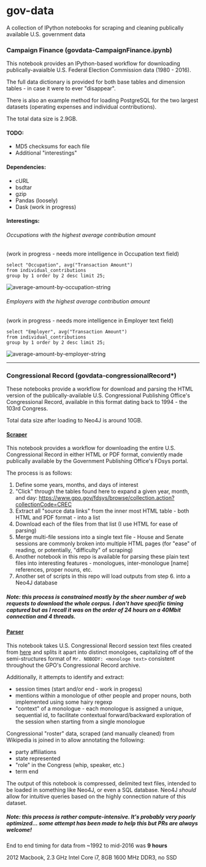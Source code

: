 # gov-data
A collection of IPython notebooks for scraping and cleaning publically available U.S. government data

### Campaign Finance (govdata-CampaignFinance.ipynb)

This notebook provides an IPython-based workflow for downloading publically-avaialble U.S. Federal Election Commission data (1980 - 2016).

The full data dictionary is provided for both base tables and dimension tables - in case it were to ever "disappear".

There is also an example method for loading PostgreSQL for the two largest datasets (operating expenses and individual contributions).

The total data size is 2.9GB.

#### TODO: 
- MD5 checksums for each file
- Additional "interestings"

#### Dependencies:
- cURL
- bsdtar
- gzip
- Pandas (loosely)
- Dask (work in progress)

#### Interestings:
###### Occupations with the highest average contribution amount
(work in progress - needs more intelligence in Occupation text field)
```
select "Occupation", avg("Transaction Amount") 
from individual_contributions 
group by 1 order by 2 desc limit 25;
```
![average-amount-by-occupation-string](https://github.com/kdunn926/gov-data/raw/master/images/highest-average-contributions-by-occupation-naive.png)

###### Employers with the highest average contribution amount
(work in progress - needs more intelligence in Employer text field)
```
select "Employer", avg("Transaction Amount") 
from individual_contributions 
group by 1 order by 2 desc limit 25;
```
![average-amount-by-employer-string](https://github.com/kdunn926/gov-data/raw/master/images/highest-average-contributions-by-employer-naive.png)

---

### Congressional Record (govdata-congressionalRecord*)

These notebooks provide a workflow for download and parsing the HTML version of the publically-available U.S. Congressional Publishing Office's Congressional Record, available in this format dating back to 1994 - the 103rd Congress. 

Total data size after loading to Neo4J is around 10GB.

#### [Scraper](https://github.com/kdunn926/gov-data/blob/master/govdata-congressionalRecordScraper.ipynb)
This notebook provides a workflow for downloading the entire U.S. Congressional Record in either HTML or PDF format, conviently made publically available by the Government Publishing Office's FDsys portal.

The process is as follows:
 1. Define some years, months, and days of interest
 2. "Click" through the tables found here to expand a given year, month, and day: https://www.gpo.gov/fdsys/browse/collection.action?collectionCode=CREC
 3. Extract all "source data links" from the inner most HTML table - both HTML and PDF format - into a list
 4. Download each of the files from that list (I use HTML for ease of parsing)
 5. Merge multi-file sessions into a single text file -  House and Senate sessions are commonly broken into multiple HTML pages (for "ease" of reading, or potentially, "difficulty" of scraping)
 6. Another notebook in this repo is available for parsing these plain text files into interesting features - monologues, inter-monologue [name] references, proper nouns, etc.
 7. Another set of scripts in this repo will load outputs from step 6. into a Neo4J database 

##### Note: this process is constrained mostly by the sheer number of web requests to download the whole corpus. I don't have specific timing captured but as I recall it was on the order of 24 hours on a 40Mbit connection and 4 threads.

#### [Parser](https://github.com/kdunn926/gov-data/blob/master/govdata-congressionalRecordParser.ipynb)
This notebook takes U.S. Congressional Record session text files created from [here](https://github.com/kdunn926/gov-data/blob/master/govdata-congressionalRecordScraper.ipynb) and splits it apart into distinct monolgoes, capitalizing off of the semi-structures format of `Mr. NOBODY: <monologe text>` consistent throughout the GPO's Congressional Record archive.

Additionally, it attempts to identify and extract:
- session times (start and/or end - work in progess)
- mentions within a monologue of other people and proper nouns, both implemented using some hairy regexp
- "context" of a monologue - each monologue is assigned a unique, sequential id, to facilitate contextual forward/backward exploration of the session when starting from a single monologue

Congressional "roster" data, scraped (and manually cleaned) from Wikipedia is joined in to allow annotating the following: 
- party affiliations
- state represented
- "role" in the Congress (whip, speaker, etc.)
- term end

The output of this notebook is compressed, delimited text files, intended to be loaded in something like Neo4J, or even a SQL database. Neo4J _should_ allow for intuitive queries based on the highly connection nature of this dataset.

##### Note: this process is rather compute-intensive. It's probably very poorly optimized... some attempt has been made to help this but PRs are always welcome!

End to end timing for data from ~1992 to mid-2016 was **9 hours**

2012 Macbook, 2.3 GHz Intel Core i7, 8GB 1600 MHz DDR3, no SSD
